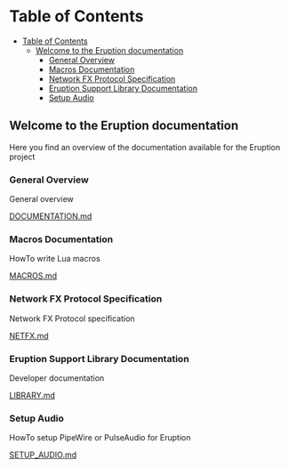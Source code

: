 # Table of Contents

- [Table of Contents](#table-of-contents)
  - [Welcome to the Eruption documentation](#welcome-to-the-eruption-documentation)
    - [General Overview](#general-overview)
    - [Macros Documentation](#macros-documentation)
    - [Network FX Protocol Specification](#network-fx-protocol-specification)
    - [Eruption Support Library Documentation](#eruption-support-library-documentation)
    - [Setup Audio](#setup-audio)

## Welcome to the Eruption documentation

Here you find an overview of the documentation available for the Eruption project

### General Overview

General overview

[DOCUMENTATION.md](DOCUMENTATION.md)

### Macros Documentation

HowTo write Lua macros

[MACROS.md](MACROS.md)

### Network FX Protocol Specification

Network FX Protocol specification

[NETFX.md](NETFX.md)

### Eruption Support Library Documentation

Developer documentation

[LIBRARY.md](LIBRARY.md)

### Setup Audio

HowTo setup PipeWire or PulseAudio for Eruption

[SETUP_AUDIO.md](SETUP_AUDIO.md)
